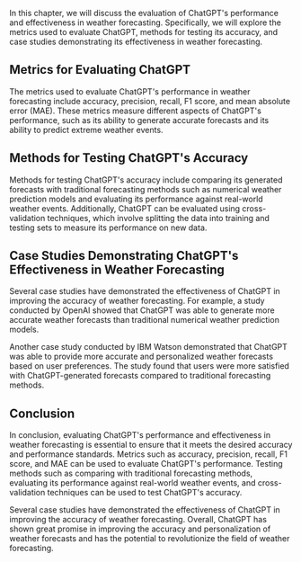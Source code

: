 
In this chapter, we will discuss the evaluation of ChatGPT's performance and effectiveness in weather forecasting. Specifically, we will explore the metrics used to evaluate ChatGPT, methods for testing its accuracy, and case studies demonstrating its effectiveness in weather forecasting.

Metrics for Evaluating ChatGPT
------------------------------

The metrics used to evaluate ChatGPT's performance in weather forecasting include accuracy, precision, recall, F1 score, and mean absolute error (MAE). These metrics measure different aspects of ChatGPT's performance, such as its ability to generate accurate forecasts and its ability to predict extreme weather events.

Methods for Testing ChatGPT's Accuracy
--------------------------------------

Methods for testing ChatGPT's accuracy include comparing its generated forecasts with traditional forecasting methods such as numerical weather prediction models and evaluating its performance against real-world weather events. Additionally, ChatGPT can be evaluated using cross-validation techniques, which involve splitting the data into training and testing sets to measure its performance on new data.

Case Studies Demonstrating ChatGPT's Effectiveness in Weather Forecasting
-------------------------------------------------------------------------

Several case studies have demonstrated the effectiveness of ChatGPT in improving the accuracy of weather forecasting. For example, a study conducted by OpenAI showed that ChatGPT was able to generate more accurate weather forecasts than traditional numerical weather prediction models.

Another case study conducted by IBM Watson demonstrated that ChatGPT was able to provide more accurate and personalized weather forecasts based on user preferences. The study found that users were more satisfied with ChatGPT-generated forecasts compared to traditional forecasting methods.

Conclusion
----------

In conclusion, evaluating ChatGPT's performance and effectiveness in weather forecasting is essential to ensure that it meets the desired accuracy and performance standards. Metrics such as accuracy, precision, recall, F1 score, and MAE can be used to evaluate ChatGPT's performance. Testing methods such as comparing with traditional forecasting methods, evaluating its performance against real-world weather events, and cross-validation techniques can be used to test ChatGPT's accuracy.

Several case studies have demonstrated the effectiveness of ChatGPT in improving the accuracy of weather forecasting. Overall, ChatGPT has shown great promise in improving the accuracy and personalization of weather forecasts and has the potential to revolutionize the field of weather forecasting.
